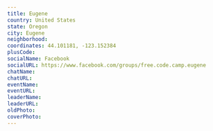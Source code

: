 ```yaml
---
title: Eugene
country: United States
state: Oregon
city: Eugene
neighborhood: 
coordinates: 44.101181, -123.152384
plusCode:
socialName: Facebook
socialURL: https://www.facebook.com/groups/free.code.camp.eugene
chatName:
chatURL:
eventName:
eventURL:
leaderName:
leaderURL:
oldPhoto: 
coverPhoto:
---
```

